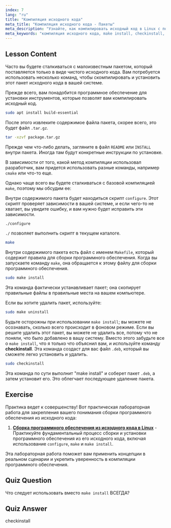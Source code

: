 ```yaml
---
index: 7
lang: "ru"
title: "Компиляция исходного кода"
meta_title: "Компиляция исходного кода - Пакеты"
meta_description: "Узнайте, как компилировать исходный код в Linux с помощью make, configure и checkinstall. Поймите процесс сборки для начинающих и опытных пользователей."
meta_keywords: "компиляция исходного кода, make install, checkinstall, компиляция Linux, build-essential, учебник Linux, руководство для начинающих"
---
```


## Lesson Content

Часто вы будете сталкиваться с малоизвестным пакетом, который поставляется только в виде чистого исходного кода. Вам потребуется использовать несколько команд, чтобы скомпилировать и установить этот пакет исходного кода в вашей системе.

Прежде всего, вам понадобится программное обеспечение для установки инструментов, которые позволят вам компилировать исходный код.

```bash
sudo apt install build-essential
```

После этого извлеките содержимое файла пакета, скорее всего, это будет файл `.tar.gz`.

```bash
tar -xzvf package.tar.gz
```

Прежде чем что-либо делать, загляните в файл `README` или `INSTALL` внутри пакета. Иногда там будут конкретные инструкции по установке.

В зависимости от того, какой метод компиляции использовал разработчик, вам придется использовать разные команды, например `cmake` или что-то еще.

Однако чаще всего вы будете сталкиваться с базовой компиляцией `make`, поэтому мы обсудим ее:

Внутри содержимого пакета будет находиться скрипт `configure`. Этот скрипт проверяет зависимости в вашей системе, и если чего-то не хватает, вы увидите ошибку, и вам нужно будет исправить эти зависимости.

```bash
./configure
```

`./` позволяет выполнить скрипт в текущем каталоге.

```bash
make
```

Внутри содержимого пакета есть файл с именем `Makefile`, который содержит правила для сборки программного обеспечения. Когда вы запускаете команду `make`, она обращается к этому файлу для сборки программного обеспечения.

```bash
sudo make install
```

Эта команда фактически устанавливает пакет; она скопирует правильные файлы в правильные места на вашем компьютере.

Если вы хотите удалить пакет, используйте:

```bash
sudo make uninstall
```

Будьте осторожны при использовании `make install`; вы можете не осознавать, сколько всего происходит в фоновом режиме. Если вы решите удалить этот пакет, вы можете не удалить все, потому что не поняли, что было добавлено в вашу систему. Вместо этого забудьте все о `make install`, что я только что объяснил вам, и используйте команду **checkinstall**. Эта команда создаст для вас файл `.deb`, который вы сможете легко установить и удалить.

```bash
sudo checkinstall
```

Эта команда по сути выполнит "make install" и соберет пакет `.deb`, а затем установит его. Это облегчает последующее удаление пакета.

## Exercise

Практика ведет к совершенству! Вот практическая лабораторная работа для закрепления вашего понимания сборки программного обеспечения из исходного кода:

1. **[Сборка программного обеспечения из исходного кода в Linux](https://labex.io/ru/labs/comptia-build-software-from-source-code-in-linux-590853)** - Практикуйте фундаментальный процесс сборки и установки программного обеспечения из его исходного кода, включая использование `configure`, `make` и `make install`.

Эта лабораторная работа поможет вам применить концепции в реальном сценарии и укрепить уверенность в компиляции программного обеспечения.

## Quiz Question

Что следует использовать вместо `make install` ВСЕГДА?

## Quiz Answer

checkinstall
